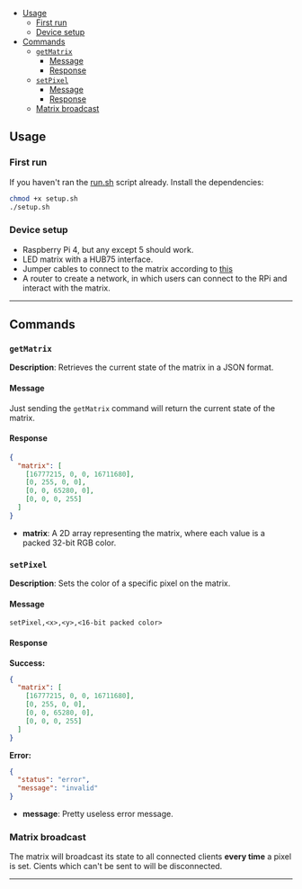- [Usage](#usage)
  - [First run](#first-run)
  - [Device setup](#device-setup)
- [Commands](#commands)
  - [`getMatrix`](#getmatrix)
    - [Message](#message)
    - [Response](#response)
  - [`setPixel`](#setpixel)
    - [Message](#message-1)
    - [Response](#response-1)
  - [Matrix broadcast](#matrix-broadcast)

## Usage

### First run 
If you haven't ran the [run.sh](../run.sh) script already.
Install the dependencies:
```bash
chmod +x setup.sh
./setup.sh
```
### Device setup
- Raspberry Pi 4, but any except 5 should work.
- LED matrix with a HUB75 interface.
- Jumper cables to connect to the matrix according to [this](https://github.com/hzeller/rpi-rgb-led-matrix/blob/f55736f7595bc028451658996eedea9742688bbc/wiring.md)
- A router to create a network, in which users can connect to the RPi and interact with the matrix.

---

## Commands

### `getMatrix`
**Description**: Retrieves the current state of the matrix in a JSON format.

#### Message
Just sending the `getMatrix` command will return the current state of the matrix.

#### Response

```json
{
  "matrix": [
    [16777215, 0, 0, 16711680],
    [0, 255, 0, 0],
    [0, 0, 65280, 0],
    [0, 0, 0, 255]
  ]
}
```

- **matrix**: A 2D array representing the matrix, where each value is a packed 32-bit RGB color.

### `setPixel`

**Description**: Sets the color of a specific pixel on the matrix.

#### Message
```
setPixel,<x>,<y>,<16-bit packed color>
```
#### Response

**Success:**

```json
{
  "matrix": [
    [16777215, 0, 0, 16711680],
    [0, 255, 0, 0],
    [0, 0, 65280, 0],
    [0, 0, 0, 255]
  ]
}
```

**Error:**

```json
{
  "status": "error",
  "message": "invalid"
}
```

- **message**: Pretty useless error message.

### Matrix broadcast
The matrix will broadcast its state to all connected clients **every time** a pixel is set. Cients which can't be sent to will be disconnected.

---


